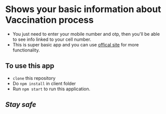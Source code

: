# Shows your basic information about Vaccination process

- You just need to enter your mobile number and otp, then you'll be able to see info linked to your cell number.
- This is super basic app and you can use [offical site](https://selfregistration.cowin.gov.in/) for more functionality.

## To use this app
- `clone` this repository
- Do `npm install` in client folder 
- Run `npm start` to run this application.

## *Stay safe*
